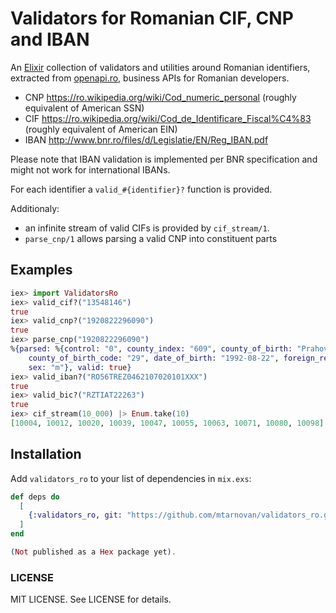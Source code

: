 # Validators for Romanian CIF, CNP and IBAN

<!-- MDOC !-->

An [Elixir](https://elixir-lang.org/) collection of validators
and utilities around Romanian identifiers, extracted from [openapi.ro](https://openapi.ro),
business APIs for Romanian developers.

* CNP https://ro.wikipedia.org/wiki/Cod_numeric_personal (roughly equivalent of American SSN)
* CIF https://ro.wikipedia.org/wiki/Cod_de_Identificare_Fiscal%C4%83 (roughly equivalent of American EIN)
* IBAN http://www.bnr.ro/files/d/Legislatie/EN/Reg_IBAN.pdf

Please note that IBAN validation is implemented per BNR
specification and might not work for international IBANs.

For each identifier a `valid_#{identifier}?` function is provided.

Additionaly:
  * an infinite stream of valid CIFs is provided by `cif_stream/1`.
  * `parse_cnp/1` allows parsing a valid CNP into constituent parts

## Examples
```elixir
iex> import ValidatorsRo
iex> valid_cif?("13548146")
true
iex> valid_cnp?("1920822296090")
true
iex> parse_cnp("1920822296090")
%{parsed: %{control: "0", county_index: "609", county_of_birth: "Prahova",
    county_of_birth_code: "29", date_of_birth: "1992-08-22", foreign_resident: false,
    sex: "m"}, valid: true}
iex> valid_iban?("RO56TREZ0462107020101XXX")
true
iex> valid_bic?("RZTIAT22263")
true
iex> cif_stream(10_000) |> Enum.take(10)
[10004, 10012, 10020, 10039, 10047, 10055, 10063, 10071, 10080, 10098]
```
<!-- MDOC !-->

## Installation

Add `validators_ro` to your list of dependencies in `mix.exs`:

```elixir
def deps do
  [
    {:validators_ro, git: "https://github.com/mtarnovan/validators_ro.git"}
  ]
end

(Not published as a Hex package yet).
```

### LICENSE

MIT LICENSE. See LICENSE for details.